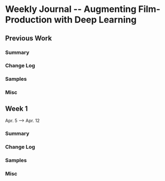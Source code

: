 # Weekly Journal -- Augmenting Film-Production with Deep Learning

## Previous Work
### Summary
### Change Log
### Samples
### Misc

## Week 1
Apr. 5 --> Apr. 12
### Summary
### Change Log
### Samples
### Misc
